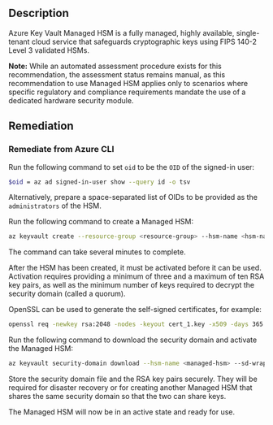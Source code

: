 ## Description

Azure Key Vault Managed HSM is a fully managed, highly available, single-tenant cloud
service that safeguards cryptographic keys using FIPS 140-2 Level 3 validated HSMs.

**Note:** While an automated assessment procedure exists for this recommendation, the assessment status remains manual, as this recommendation to use Managed HSM applies only to scenarios where specific regulatory and compliance requirements mandate the use of a dedicated hardware security module.

## Remediation

### Remediate from Azure CLI

Run the following command to set `oid` to be the `OID` of the signed-in user:

```bash
$oid = az ad signed-in-user show --query id -o tsv
```

Alternatively, prepare a space-separated list of OIDs to be provided as the `administrators` of the HSM.

Run the following command to create a Managed HSM:

```bash
az keyvault create --resource-group <resource-group> --hsm-name <hsm-name> --retention-days <retention-days> --administrators $oid
```

The command can take several minutes to complete.

After the HSM has been created, it must be activated before it can be used. Activation requires providing a minimum of three and a maximum of ten RSA key pairs, as well as the minimum number of keys required to decrypt the security domain (called a quorum).

OpenSSL can be used to generate the self-signed certificates, for example:

```bash
openssl req -newkey rsa:2048 -nodes -keyout cert_1.key -x509 -days 365 -out
```

Run the following command to download the security domain and activate the Managed HSM:

```bash
az keyvault security-domain download --hsm-name <managed-hsm> --sd-wrappingkeys <key-1> <key-2> <key-3> --sd-quorum <quorum> --security-domain-file <managed-hsm-security-domain>.json
```

Store the security domain file and the RSA key pairs securely. They will be required for disaster recovery or for creating another Managed HSM that shares the same security domain so that the two can share keys.

The Managed HSM will now be in an active state and ready for use.
